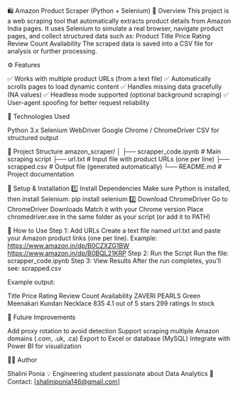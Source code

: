 🛍️ Amazon Product Scraper (Python + Selenium)
📖 Overview
This project is a web scraping tool that automatically extracts product details from Amazon India pages.
It uses Selenium to simulate a real browser, navigate product pages, and collect structured data such as:
Product Title
Price
Rating
Review Count
Availability
The scraped data is saved into a CSV file for analysis or further processing.

⚙️ Features

✅ Works with multiple product URLs (from a text file)
✅ Automatically scrolls pages to load dynamic content
✅ Handles missing data gracefully (NA values)
✅ Headless mode supported (optional background scraping)
✅ User-agent spoofing for better request reliability

🧩 Technologies Used

Python 3.x
Selenium WebDriver
Google Chrome / ChromeDriver
CSV for structured output

📁 Project Structure
amazon_scraper/
│
├── scrapper_code.ipynb        # Main scraping script
├── url.txt                  # Input file with product URLs (one per line)
├── scrapped.csv       # Output file (generated automatically)
└── README.md                # Project documentation

🚀 Setup & Installation
1️⃣ Install Dependencies
Make sure Python is installed, then install Selenium:
pip install selenium
2️⃣ Download ChromeDriver
Go to ChromeDriver Downloads
Match it with your Chrome version
Place chromedriver.exe in the same folder as your script (or add it to PATH)

📜 How to Use
Step 1: Add URLs
Create a text file named url.txt and paste your Amazon product links (one per line).
Example:
https://www.amazon.in/dp/B0CZXZG1BW
https://www.amazon.in/dp/B0BQL21KRP
Step 2: Run the Script
Run the file:
scrapper_code.ipynb
Step 3: View Results
After the run completes, you’ll see:
scrapped.csv

Example output:

Title	Price	Rating	Review Count	Availability
ZAVERI PEARLS Green Meenakari Kundan Necklace	835	4.1 out of 5 stars	299 ratings	In stock

🧠 Future Improvements

Add proxy rotation to avoid detection
Support scraping multiple Amazon domains (.com, .uk, .ca)
Export to Excel or database (MySQL)
Integrate with Power BI for visualization

👩‍💻 Author

Shalini Ponia
💡 Engineering student passionate about Data Analytics 
📧 Contact: [shaliniponia146@gmail.com]
